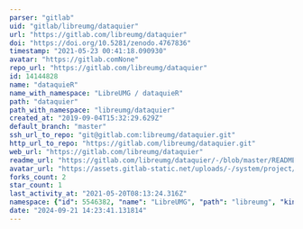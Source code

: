```yaml
---
parser: "gitlab"
uid: "gitlab/libreumg/dataquier"
url: "https://gitlab.com/libreumg/dataquier"
doi: "https://doi.org/10.5281/zenodo.4767836"
timestamp: "2021-05-23 00:41:18.090930"
avatar: "https://gitlab.comNone"
repo_url: "https://gitlab.com/libreumg/dataquier"
id: 14144828
name: "dataquieR"
name_with_namespace: "LibreUMG / dataquieR"
path: "dataquier"
path_with_namespace: "libreumg/dataquier"
created_at: "2019-09-04T15:32:29.629Z"
default_branch: "master"
ssh_url_to_repo: "git@gitlab.com:libreumg/dataquier.git"
http_url_to_repo: "https://gitlab.com/libreumg/dataquier.git"
web_url: "https://gitlab.com/libreumg/dataquier"
readme_url: "https://gitlab.com/libreumg/dataquier/-/blob/master/README.Rmd"
avatar_url: "https://assets.gitlab-static.net/uploads/-/system/project/avatar/14144828/logo_ship.png"
forks_count: 2
star_count: 1
last_activity_at: "2021-05-20T08:13:24.316Z"
namespace: {"id": 5546382, "name": "LibreUMG", "path": "libreumg", "kind": "group", "full_path": "libreumg", "parent_id": null, "avatar_url": null, "web_url": "https://gitlab.com/groups/libreumg"}
date: "2024-09-21 14:23:41.131814"
---
```

